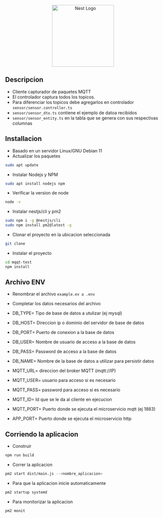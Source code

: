 <p align="center">
  <a href="http://nestjs.com/" target="blank"><img src="https://nestjs.com/img/logo-small.svg" width="200" alt="Nest Logo" /></a>
</p>

## Descripcion

- Cliente capturador de paquetes MQTT
- El controlador captura todos los topicos.
- Para diferenciar los topicos debe agregarlos en controlador `sensor/sensor.controller.ts`
- `sensor/sensor_dto.ts` contiene el ejemplo de datoa recibidos
- `sensor/sensor_entity.ts` en la tabla que se genera con sus respectivas columnas
## Installacion
- Basado en un servidor Linux/GNU Debian 11
- Actualizar los paquetes
```bash
sudo apt update
```
- Instalar Nodejs y NPM
```bash
sudo apt install nodejs npm
```
- Verificar la version de node
```bash
node -v
```
- Instalar nestjs/cli y pm2
```bash
sudo npm i -g @nestjs/cli
sudo npm install pm2@latest -g
```
- Clonar el proyecto en la ubicacion seleccionada
```bash
git clone
```
- Instalar el proyecto
```bash
cd mqqt-test
npm install
```

## Archivo ENV
- Renombrar el archivo `example.ev a .env`
- Completar los datos necesarios del archivo

- DB_TYPE= Tipo de base de datos a utulizar (ej mysql)
- DB_HOST= Direccion ip o dominio del servidor de base de datos
- DB_PORT= Puerto de conexion a la base de datos
- DB_USER= Nombre de usuario de acceso a la base de datos
- DB_PASS= Password de acceso a la base de datos
- DB_NAME= Nombre de la base de datos a utilizar para persistir datos

- MQTT_URL= direccion del broker MQTT (mqtt://IP)
- MQTT_USER= usuario para acceso si es necesario
- MQTT_PASS= password para acceso si es necesario
- MQTT_ID= Id que se le da al cliente en ejecucion
- MQTT_PORT= Puerto donde se ejecuta el microservicio mqtt (ej 1883)
- APP_PORT= Puerto donde se ejecuta el microservicio http

## Corriendo la aplicacion

- Construir
```bash
npm run build
```
- Correr la aplicacion
```bash
pm2 start dist/main.js --<nombre_aplicacion>
```
- Para que la aplicacion inicie automaticamente
```bash
pm2 startup systemd
```
- Para monitorizar la aplicacion
```bash
pm2 monit
```